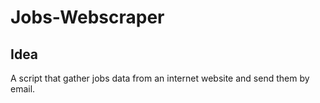 # Jobs-Webscraper

## Idea
A script that gather jobs data from an internet website and send them by email.